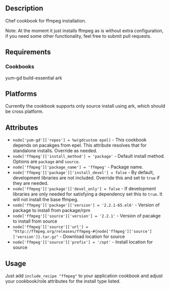 Description
------------

Chef cookbook for ffmpeg installation.

Note: At the moment it just installs ffmpeg as is without extra configuration,
if you need some other functionality, feel free to submit pull requests.

Requirements
------------

### Cookbooks

yum-gd
build-essential
ark

Platforms
------------

Currently the cookbook supports only source install using ark,
which should be cross platform.

Attributes
------------
* `node['yum-gd']['repos'] = %w(gdcustom epel)` - This cookbook depends on pacakges from epel.  This attribute resolves that for standalone installs. Override as needed.
* `node['ffmpeg']['install_method'] = 'package'` - Default install method.  Options are `package` and `source`.
* `node['ffmpeg']['package_name'] = 'ffmpeg'` - Package name.
* `node['ffmpeg']['package']['install_devel'] = false` - By default, development libraries are not included.  Override this and set to `true` if they are needed.
* `node['ffmpeg']['package']['devel_only'] = false` - If development libraries are only needed for satisfying a dependency set this to `true`.  It will not install the base ffmpeg.
* `node['ffmpeg']['package']['version'] = '2.2.1-65.el6'` - Version of package to install from package/rpm
* `node['ffmpeg']['source']['version'] = '2.2.1'` - Version of pacakge to install from source
* `node['ffmpeg']['source']['url'] = "http://ffmpeg.org/releases/ffmpeg-#{node['ffmpeg']['source']['version']}.tar.gz"` - Download location for source
* `node['ffmpeg']['source']['prefix'] = '/opt'` - Install location for source 

Usage
------------

Just add `include_recipe "ffmpeg"` to your application cookbook and adjust your cookbook/role attributes for the install type listed.
